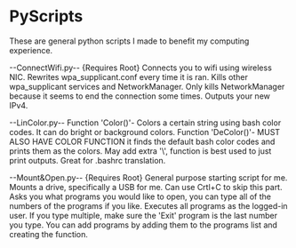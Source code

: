 # PyScripts
These are general python scripts I made to benefit my computing experience.

--ConnectWifi.py--     {Requires Root}
Connects you to wifi using wireless NIC.
Rewrites wpa_supplicant.conf every time it is ran.
Kills other wpa_supplicant services and NetworkManager.
  Only kills NetworkManager because it seems to end the connection some times.
Outputs your new IPv4.

--LinColor.py--
Function 'Color()'-
  Colors a certain string using bash color codes. It can do bright or background colors.
Function 'DeColor()'-
  MUST ALSO HAVE COLOR FUNCTION
  it finds the default bash color codes and prints them as the colors.
    May add extra '\\', function is best used to just print outputs. 
  Great for .bashrc translation. 

--Mount&Open.py--     {Requires Root}
General purpose starting script for me.
Mounts a drive, specifically a USB for me.
  Can use Crtl+C to skip this part.
Asks you what programs you would like to open, you can type all of the numbers of the programs if you like.
  Executes all programs as the logged-in user.
  If you type multiple, make sure the 'Exit' program is the last number you type.
  You can add programs by adding them to the programs list and creating the function.
